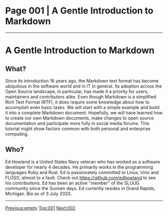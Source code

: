 # Page 001 | A Gentle Introduction to Markdown
***

# A Gentle Introduction to Markdown

## What?

Since its introduction 16 years ago, the Markdown text format has become ubiquitous in the software world and in IT in general.
Its adoption across the Open Source landscape, in particular, has made it a priority for users, maintainers and contributors alike. Even though Markdown is a simplified Rich Text Format (RTF), it does require some knowledge about how to accomplish even basic tasks.
We will start with a simple example and build it into a complete Markdown document.
Hopefully, we will have learned how to create our own Markdown documents, make changes to open source documentation and participate more fully in social media forums.
This tutorial might show factors common with both personal and enterprise computing.


## Who?

Ed Howland is a United States Navy veteran who has worked as a software developer for nearly 4 decades.
He primarily works in the programming languages Ruby and Rust.
Ed is passionately committed to Linux, Unix and FLOSS, almost to a fault. 
Check out https://github.com/edhowland to see his contributions.
Ed has been an active "member" of the SLUUG community since the Sunnen days.
Ed currently resides in Grand Rapids, Michigan.
Bio as of 3 July 2020. 
***

[Previous:empty](empty) [Top:001](001-intro_bio.md) [Next:002](002-origins.md)

